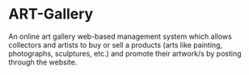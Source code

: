 # ART-Gallery
An online art gallery web-based management system which allows collectors and artists to buy or sell a products (arts like painting, photographs, sculptures, etc.) and promote their artwork/s by posting through the website.